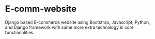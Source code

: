 # E-comm-website
Django based E-commerce website using Bootstrap, Javascript, Python, and Django framework with some more extra technology in core functionalities.
